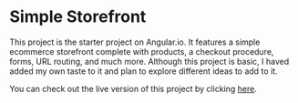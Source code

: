 # Simple Storefront

This project is the starter project on Angular.io. It features a simple ecommerce storefront complete with products, a checkout procedure, forms, URL routing, and much more. Although this project is basic, I haved added my own taste to it and plan to explore different ideas to add to it.

You can check out the live version of this project by clicking <a href="https://simple-storefront.web.app/">here</a>.